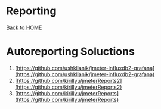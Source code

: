 # Reporting

[Back to HOME](https://prone19.github.io/)

# Autoreporting Soluctions
1. [https://github.com/ushklianik/jmeter-influxdb2-grafana](https://github.com/ushklianik/jmeter-influxdb2-grafana)
2. [https://github.com/kirillyu/jmeterReports2](https://github.com/kirillyu/jmeterReports2)
3. [https://github.com/kirillyu/jmeterReports](https://github.com/kirillyu/jmeterReports)